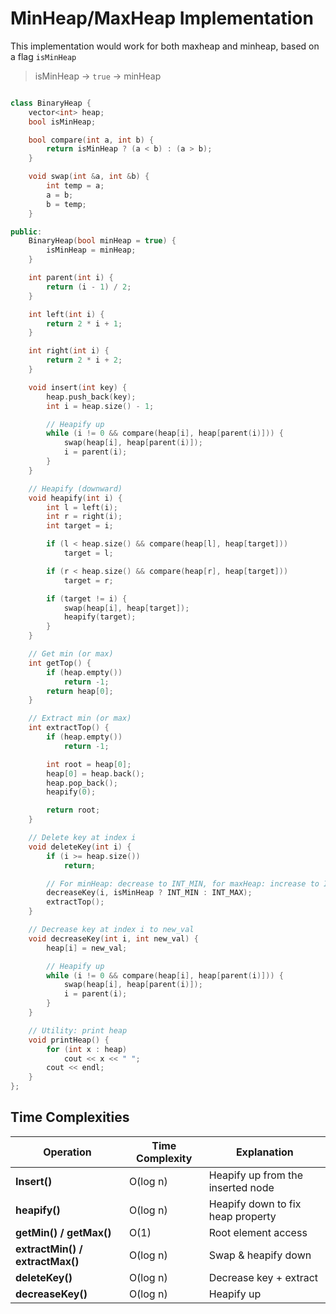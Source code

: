 # MinHeap/MaxHeap Implementation

This implementation would work for both maxheap and minheap, based on a flag `isMinHeap`
> isMinHeap -> `true` -> minHeap


```cpp

class BinaryHeap {
    vector<int> heap;
    bool isMinHeap;

    bool compare(int a, int b) {
        return isMinHeap ? (a < b) : (a > b);
    }

    void swap(int &a, int &b) {
        int temp = a;
        a = b;
        b = temp;
    }

public:
    BinaryHeap(bool minHeap = true) {
        isMinHeap = minHeap;
    }

    int parent(int i) { 
        return (i - 1) / 2; 
    }

    int left(int i) { 
        return 2 * i + 1; 
    }

    int right(int i) { 
        return 2 * i + 2; 
    }

    void insert(int key) {
        heap.push_back(key);
        int i = heap.size() - 1;

        // Heapify up
        while (i != 0 && compare(heap[i], heap[parent(i)])) {
            swap(heap[i], heap[parent(i)]);
            i = parent(i);
        }
    }

    // Heapify (downward)
    void heapify(int i) {
        int l = left(i);
        int r = right(i);
        int target = i;

        if (l < heap.size() && compare(heap[l], heap[target]))
            target = l;

        if (r < heap.size() && compare(heap[r], heap[target]))
            target = r;

        if (target != i) {
            swap(heap[i], heap[target]);
            heapify(target);
        }
    }

    // Get min (or max)
    int getTop() {
        if (heap.empty())
            return -1;
        return heap[0];
    }

    // Extract min (or max)
    int extractTop() {
        if (heap.empty())
            return -1;

        int root = heap[0];
        heap[0] = heap.back();
        heap.pop_back();
        heapify(0);

        return root;
    }

    // Delete key at index i
    void deleteKey(int i) {
        if (i >= heap.size())
            return;

        // For minHeap: decrease to INT_MIN, for maxHeap: increase to INT_MAX
        decreaseKey(i, isMinHeap ? INT_MIN : INT_MAX);
        extractTop();
    }

    // Decrease key at index i to new_val
    void decreaseKey(int i, int new_val) {
        heap[i] = new_val;

        // Heapify up
        while (i != 0 && compare(heap[i], heap[parent(i)])) {
            swap(heap[i], heap[parent(i)]);
            i = parent(i);
        }
    }

    // Utility: print heap
    void printHeap() {
        for (int x : heap)
            cout << x << " ";
        cout << endl;
    }
};

```

## Time Complexities

| Operation               | Time Complexity | Explanation                         |
|-------------------------|-----------------|-------------------------------------|
| **Insert()**            | O(log n)        | Heapify up from the inserted node   |
| **heapify()**           | O(log n)        | Heapify down to fix heap property   |
| **getMin() / getMax()** | O(1)            | Root element access                 |
| **extractMin() / extractMax()** | O(log n) | Swap & heapify down                |
| **deleteKey()**         | O(log n)        | Decrease key + extract              |
| **decreaseKey()**       | O(log n)        | Heapify up                          |
